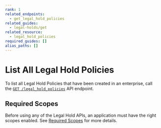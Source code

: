 ```yaml
---
rank: 1
related_endpoints:
  - get_legal_hold_policies
related_guides: 
  - legal-holds/get
related_resource:
  - legal_hold_policies
required_guides: []
alias_paths: []
---
```


# List All Legal Hold Policies

To list all Legal Hold Policies that have been created in an enterprise, call
the [`GET /legal_hold_policies`][legal_holds] API endpoint.

<Samples id='get_legal_hold_policies' />

## Required Scopes

Before using any of the Legal Hold APIs, an application must have the right
scopes enabled. See [Required Scopes][scopes] for more details.

[legal_holds]: e://get_legal_hold_policies
[scopes]: g://legal-holds#required-scopes
